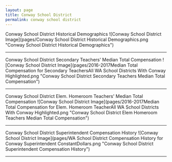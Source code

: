 ```yaml
---
layout: page
title: Conway School District
permalink: conway school district
---
```



Conway School District Historical Demographics
![Conway School District Image](pages/Conway School District Historical Demographics.png "Conway School District Historical Demographics")

___

Conway School District Secondary Teachers' Median Total Compensation
![Conway School District Image](pages/2016-2017Median Total Compensation for Secondary TeachersAll WA School Districts With Conway Highlighted.png "Conway School District Secondary Teachers Median Total Compensation")

___

Conway School District Elem. Homeroom Teachers' Median Total Compensation
![Conway School District Image](pages/2016-2017Median Total Compensation for Elem. Homeroom TeacherAll WA School Districts With Conway Highlighted.png "Conway School District Elem Homeroom Teachers Median Total Compensation")

___

Conway School District Superintendent Compensation History
![Conway School District Image](pages/WA School District Compensation History for Conway Superintendent ConstantDollars.png "Conway School District Superintendent Compensation History")

___

